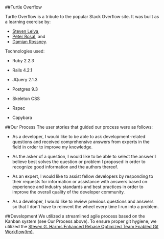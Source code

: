 ##Turtle Overflow

Turtle Overflow is a tribute to the popular Stack Overflow site.  It was built as a learning exercise by:
* [Steven Leiva](https://github.com/stevenxl),
* [Peter Rosal](https://github.com/r05al), and
* [Damian Rossney](https://github.com/dcr8898).

Technologies used:

* Ruby 2.2.3

* Rails 4.2.1

* JQuery 2.1.3

* Postgres 9.3

* Skeleton CSS

* Rspec

* Capybara

##Our Process
The user stories that guided our process were as follows:

* As a developer, I would like to be able to ask development-related questions and received comprehensive answers from experts in the field in order to improve my knowledge.

* As the asker of a question, I would like to be able to select the answer I believe best solves the question or problem I proposed in order to recognize good information and the authors thereof.

* As an expert, I would like to assist fellow developers by responding to their requests for information or assistance with answers based on experience and industry standards and best practices in order to improve the overall quality of the developer community.

* As a developer, I would like to review previous questions and answers so that I don't have to reinvent the wheel every time I run into a problem.

##Development
We utilized a streamlined agile process based on the Kanban system (see Our Process above).  To ensure proper git hygiene, we utilized the [Steven G. Harms Enhanced Rebase Optimized Team Enabled Git Workflow(tm)](https://github.com/nyc-mud-turtles-2015/phase-2-guide/blob/nyc/resources/git_workflow.md).

